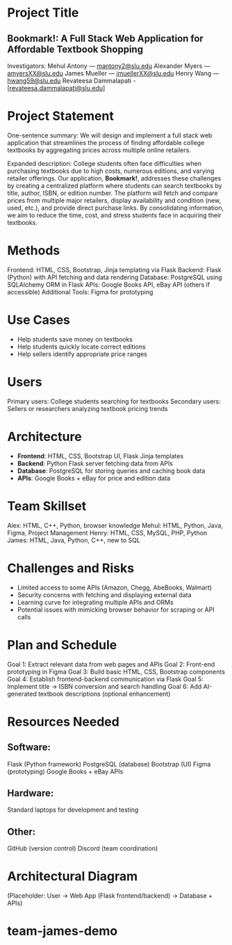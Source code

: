 # Project Title

## Bookmark!: A Full Stack Web Application for Affordable Textbook Shopping

Investigators:
Mehul Antony — [mantony2@slu.edu](mailto:mantony2@slu.edu)
Alexander Myers — [amyersXX@slu.edu](mailto:amyersXX@slu.edu)
James Mueller — [jmuellerXX@slu.edu](mailto:james.p.mueller@slu.edu)
Henry Wang — [hwang59@slu.edu](mailto:hwang59@slu.edu)
Revateesa Dammalapati - [revateesa.dammalapati@slu.edu]
# Project Statement

One-sentence summary:
We will design and implement a full stack web application that streamlines the process of finding affordable college textbooks by aggregating prices across multiple online retailers.

Expanded description:
College students often face difficulties when purchasing textbooks due to high costs, numerous editions, and varying retailer offerings. Our application, **Bookmark!**, addresses these challenges by creating a centralized platform where students can search textbooks by title, author, ISBN, or edition number. The platform will fetch and compare prices from multiple major retailers, display availability and condition (new, used, etc.), and provide direct purchase links. By consolidating information, we aim to reduce the time, cost, and stress students face in acquiring their textbooks.

# Methods

Frontend: HTML, CSS, Bootstrap, Jinja templating via Flask
Backend: Flask (Python) with API fetching and data rendering
Database: PostgreSQL using SQLAlchemy ORM in Flask
APIs: Google Books API, eBay API (others if accessible)
Additional Tools: Figma for prototyping

# Use Cases

* Help students save money on textbooks
* Help students quickly locate correct editions
* Help sellers identify appropriate price ranges

# Users

Primary users: College students searching for textbooks
Secondary users: Sellers or researchers analyzing textbook pricing trends

# Architecture

* **Frontend**: HTML, CSS, Bootstrap UI, Flask Jinja templates
* **Backend**: Python Flask server fetching data from APIs
* **Database**: PostgreSQL for storing queries and caching book data
* **APIs**: Google Books + eBay for price and edition data

# Team Skillset

Alex: HTML, C++, Python, browser knowledge
Mehul: HTML, Python, Java, Figma, Project Management
Henry: HTML, CSS, MySQL, PHP, Python
James: HTML, Java, Python, C++, new to SQL

# Challenges and Risks

* Limited access to some APIs (Amazon, Chegg, AbeBooks, Walmart)
* Security concerns with fetching and displaying external data
* Learning curve for integrating multiple APIs and ORMs
* Potential issues with mimicking browser behavior for scraping or API calls

# Plan and Schedule

Goal 1: Extract relevant data from web pages and APIs
Goal 2: Front-end prototyping in Figma
Goal 3: Build basic HTML, CSS, Bootstrap components
Goal 4: Establish frontend-backend communication via Flask
Goal 5: Implement title → ISBN conversion and search handling
Goal 6: Add AI-generated textbook descriptions (optional enhancement)

# Resources Needed

## Software:

Flask (Python framework)
PostgreSQL (database)
Bootstrap (UI)
Figma (prototyping)
Google Books + eBay APIs

## Hardware:

Standard laptops for development and testing

## Other:

GitHub (version control)
Discord (team coordination)

# Architectural Diagram

(Placeholder: User → Web App (Flask frontend/backend) → Database + APIs)
# team-james-demo
